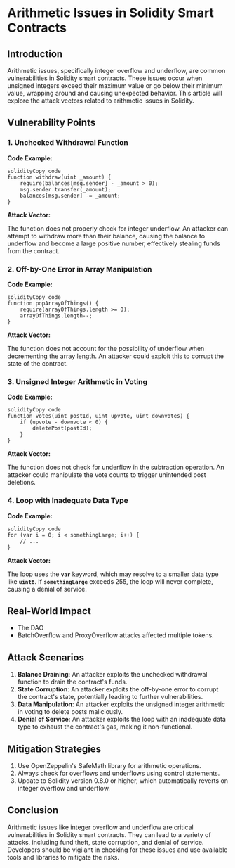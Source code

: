 # **Arithmetic Issues in Solidity Smart Contracts**

## **Introduction**

Arithmetic issues, specifically integer overflow and underflow, are common vulnerabilities in Solidity smart contracts. These issues occur when unsigned integers exceed their maximum value or go below their minimum value, wrapping around and causing unexpected behavior. This article will explore the attack vectors related to arithmetic issues in Solidity.

## **Vulnerability Points**

### **1. Unchecked Withdrawal Function**

**Code Example:**

```solidity
solidityCopy code
function withdraw(uint _amount) {
    require(balances[msg.sender] - _amount > 0);
    msg.sender.transfer(_amount);
    balances[msg.sender] -= _amount;
}

```

**Attack Vector:**

The function does not properly check for integer underflow. An attacker can attempt to withdraw more than their balance, causing the balance to underflow and become a large positive number, effectively stealing funds from the contract.

### **2. Off-by-One Error in Array Manipulation**

**Code Example:**

```solidity
solidityCopy code
function popArrayOfThings() {
    require(arrayOfThings.length >= 0);
    arrayOfThings.length--;
}

```

**Attack Vector:**

The function does not account for the possibility of underflow when decrementing the array length. An attacker could exploit this to corrupt the state of the contract.

### **3. Unsigned Integer Arithmetic in Voting**

**Code Example:**

```solidity
solidityCopy code
function votes(uint postId, uint upvote, uint downvotes) {
    if (upvote - downvote < 0) {
        deletePost(postId);
    }
}

```

**Attack Vector:**

The function does not check for underflow in the subtraction operation. An attacker could manipulate the vote counts to trigger unintended post deletions.

### **4. Loop with Inadequate Data Type**

**Code Example:**

```solidity
solidityCopy code
for (var i = 0; i < somethingLarge; i++) {
    // ...
}

```

**Attack Vector:**

The loop uses the **`var`** keyword, which may resolve to a smaller data type like **`uint8`**. If **`somethingLarge`** exceeds 255, the loop will never complete, causing a denial of service.

## **Real-World Impact**

- The DAO
- BatchOverflow and ProxyOverflow attacks affected multiple tokens.

## **Attack Scenarios**

1. **Balance Draining**: An attacker exploits the unchecked withdrawal function to drain the contract's funds.
2. **State Corruption**: An attacker exploits the off-by-one error to corrupt the contract's state, potentially leading to further vulnerabilities.
3. **Data Manipulation**: An attacker exploits the unsigned integer arithmetic in voting to delete posts maliciously.
4. **Denial of Service**: An attacker exploits the loop with an inadequate data type to exhaust the contract's gas, making it non-functional.

## **Mitigation Strategies**

1. Use OpenZeppelin's SafeMath library for arithmetic operations.
2. Always check for overflows and underflows using control statements.
3. Update to Solidity version 0.8.0 or higher, which automatically reverts on integer overflow and underflow.

## **Conclusion**

Arithmetic issues like integer overflow and underflow are critical vulnerabilities in Solidity smart contracts. They can lead to a variety of attacks, including fund theft, state corruption, and denial of service. Developers should be vigilant in checking for these issues and use available tools and libraries to mitigate the risks.
